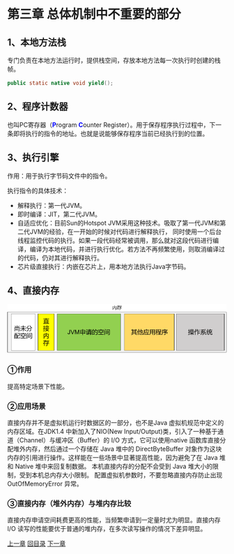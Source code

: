 

# 第三章 总体机制中不重要的部分

## 1、本地方法栈

专门负责在本地方法运行时，提供栈空间，存放本地方法每一次执行时创建的栈帧。

```java
public static native void yield();
```



## 2、程序计数器

也叫PC寄存器（<span style="color:blue;font-weight:bold;">P</span>rogram <span style="color:blue;font-weight:bold;">C</span>ounter Register）。用于保存程序执行过程中，下一条即将执行的指令的地址。也就是说能够保存程序当前已经执行到的位置。



## 3、执行引擎

作用：用于执行字节码文件中的指令。

执行指令的具体技术：

- 解释执行：第一代JVM。
- 即时编译：JIT，第二代JVM。
- 自适应优化：目前Sun的Hotspot JVM采用这种技术。吸取了第一代JVM和第二代JVM的经验，在一开始的时候对代码进行解释执行， 同时使用一个后台线程监控代码的执行。如果一段代码经常被调用，那么就对这段代码进行编译，编译为本地代码，并进行执行优化。若方法不再频繁使用，则取消编译过的代码，仍对其进行解释执行。
- 芯片级直接执行：内嵌在芯片上，用本地方法执行Java字节码。



## 4、直接内存

![images](./images/img003.png)



### ①作用

提高特定场景下性能。



### ②应用场景

直接内存并不是虚拟机运行时数据区的一部分，也不是Java 虚拟机规范中定义的内存区域。在JDK1.4 中新加入了NIO(New Input/Output)类，引入了一种基于通道（Channel）与缓冲区（Buffer）的 I/O 方式，它可以使用native 函数库直接分配堆外内存，然后通过一个存储在 Java 堆中的 DirectByteBuffer 对象作为这块内存的引用进行操作。这样能在一些场景中显著提高性能，因为避免了在 Java 堆和 Native 堆中来回复制数据。
本机直接内存的分配不会受到 Java 堆大小的限制，受到本机总内存大小限制。
配置虚拟机参数时，不要忽略直接内存防止出现 OutOfMemoryError 异常。



### ③直接内存（堆外内存）与堆内存比较

直接内存申请空间耗费更高的性能，当频繁申请到一定量时尤为明显。直接内存 I/O 读写的性能要优于普通的堆内存，在多次读写操作的情况下差异明显。



[上一章](../chapter02/index.html) [回目录](../index.html) [下一章](../chapter04/index.html)